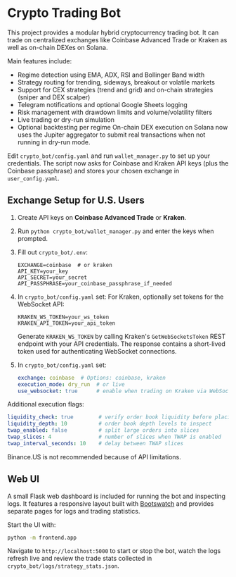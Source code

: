 # Crypto Trading Bot

This project provides a modular hybrid cryptocurrency trading bot. It can trade on centralized exchanges like Coinbase Advanced Trade or Kraken as well as on-chain DEXes on Solana.

Main features include:

- Regime detection using EMA, ADX, RSI and Bollinger Band width
- Strategy routing for trending, sideways, breakout or volatile markets
- Support for CEX strategies (trend and grid) and on-chain strategies (sniper and DEX scalper)
- Telegram notifications and optional Google Sheets logging
- Risk management with drawdown limits and volume/volatility filters
- Live trading or dry-run simulation
- Optional backtesting per regime
On-chain DEX execution on Solana now uses the Jupiter aggregator to submit real
transactions when not running in dry-run mode.


Edit `crypto_bot/config.yaml` and run `wallet_manager.py` to set up your credentials. The
script now asks for Coinbase and Kraken API keys (plus the Coinbase passphrase) and
stores your chosen exchange in `user_config.yaml`.

## Exchange Setup for U.S. Users

1. Create API keys on **Coinbase Advanced Trade** or **Kraken**.
2. Run `python crypto_bot/wallet_manager.py` and enter the keys when prompted.
3. Fill out `crypto_bot/.env`:

   ```env
   EXCHANGE=coinbase  # or kraken
   API_KEY=your_key
   API_SECRET=your_secret
   API_PASSPHRASE=your_coinbase_passphrase_if_needed
   ```


4. In `crypto_bot/config.yaml` set:
   For Kraken, optionally set tokens for the WebSocket API:

   ```env
   KRAKEN_WS_TOKEN=your_ws_token
   KRAKEN_API_TOKEN=your_api_token
   ```

   Generate `KRAKEN_WS_TOKEN` by calling Kraken's `GetWebSocketsToken` REST endpoint with your API credentials. The response contains a short-lived token used for authenticating WebSocket connections.

3. In `crypto_bot/config.yaml` set:

    ```yaml
    exchange: coinbase  # Options: coinbase, kraken
    execution_mode: dry_run  # or live
    use_websocket: true      # enable when trading on Kraken via WebSocket
    ```

Additional execution flags:

```yaml
liquidity_check: true        # verify order book liquidity before placing orders
liquidity_depth: 10          # order book depth levels to inspect
twap_enabled: false          # split large orders into slices
twap_slices: 4               # number of slices when TWAP is enabled
twap_interval_seconds: 10    # delay between TWAP slices
```

Binance.US is not recommended because of API limitations.

## Web UI

A small Flask web dashboard is included for running the bot and inspecting logs.
It features a responsive layout built with [Bootswatch](https://bootswatch.com/)
and provides separate pages for logs and trading statistics.

Start the UI with:

```bash
python -m frontend.app
```

Navigate to `http://localhost:5000` to start or stop the bot, watch the logs
refresh live and review the trade stats collected in
`crypto_bot/logs/strategy_stats.json`.
